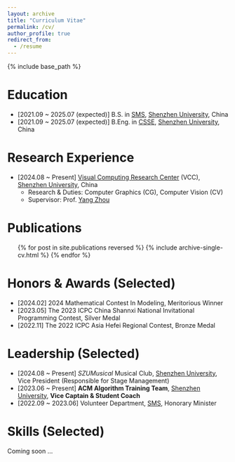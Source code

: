 ```yaml
---
layout: archive
title: "Curriculum Vitae"
permalink: /cv/
author_profile: true
redirect_from:
  - /resume
---
```


{% include base_path %}

Education
======
* [2021.09 ~ 2025.07 (expected)] B.S. in [SMS](https://math.szu.edu.cn/), [Shenzhen University](https://www.szu.edu.cn/), China
* [2021.09 ~ 2025.07 (expected)] B.Eng. in [CSSE](https://csse.szu.edu.cn/), [Shenzhen University](https://www.szu.edu.cn/), China

Research Experience
======
* [2024.08 ~ Present] [Visual Computing Research Center](https://vcc.tech) (VCC), [Shenzhen University](https://www.szu.edu.cn/), China
  * Research & Duties: Computer Graphics (CG), Computer Vision (CV)
  * Supervisor: Prof. [Yang Zhou](https://zhouyangvcc.github.io/)

Publications
======

  <ul>{% for post in site.publications reversed %}
    {% include archive-single-cv.html %}
  {% endfor %}</ul>
  
Honors \& Awards (Selected)
======
* [2024.02] 2024 Mathematical Contest In Modeling, Meritorious Winner
* [2023.05] The 2023 ICPC China Shannxi National Invitational Programming Contest, Silver Medal
* [2022.11] The 2022 ICPC Asia Hefei Regional Contest, Bronze Medal

Leadership (Selected)
======
* [2024.08 ~ Present]  *SZUMusical* Musical Club, [Shenzhen University](https://www.szu.edu.cn/), Vice President (Responsible for Stage Management)
* [2023.06 ~ Present]  **ACM Algorithm Training Team**, [Shenzhen University](https://www.szu.edu.cn/), **Vice Captain & Student Coach**
* [2022.09 ~ 2023.06]  Volunteer Department, [SMS](https://math.szu.edu.cn/), Honorary Minister

Skills (Selected)
======

Coming soon ...

<!-- * Skill 1
* Skill 2
  * Sub-skill 2.1
  * Sub-skill 2.2
  * Sub-skill 2.3
* Skill 3 -->

<!-- Talks
======
  <ul>{% for post in site.talks reversed %}
    {% include archive-single-talk-cv.html  %}
  {% endfor %}</ul>

Teaching
======
  <ul>{% for post in site.teaching reversed %}
    {% include archive-single-cv.html %}
  {% endfor %}</ul> -->


